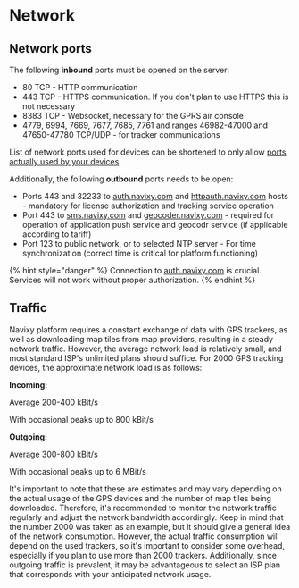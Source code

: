 # Network

## Network ports

The following **inbound** ports must be opened on the server:

* 80 TCP - HTTP communication
* 443 TCP - HTTPS communication. If you don't plan to use HTTPS this is not necessary
* 8383 TCP - Websocket, necessary for the GPRS air console
* 4779, 6994, 7669, 7677, 7685, 7761 and ranges 46982-47000 and 47650-47780 TCP/UDP - for tracker communications

List of network ports used for devices can be shortened to only allow [ports actually used by your devices](https://www.navixy.com/devices/).

Additionally, the following **outbound** ports needs to be open:

* Ports 443 and 32233 to [auth.navixy.com](http://auth.navixy.com) and [httpauth.navixy.com](http://httpauth.navixy.com) hosts - mandatory for license authorization and tracking service operation
* Port 443 to [sms.navixy.com](http://sms.navixy.com) and [geocoder.navixy.com](http://geocoder.navixy.com) - required for operation of application push service and geocodr service (if applicable according to tariff)
* Port 123 to public network, or to selected NTP server - For time synchronization (correct time is critical for platform functioning)

{% hint style="danger" %}
Connection to [auth.navixy.com](http://auth.navixy.com) is crucial. Services will not work without proper authorization.
{% endhint %}

## Traffic

Navixy platform requires a constant exchange of data with GPS trackers, as well as downloading map tiles from map providers, resulting in a steady network traffic. However, the average network load is relatively small, and most standard ISP's unlimited plans should suffice. For 2000 GPS tracking devices, the approximate network load is as follows:

**Incoming:**

Average 200-400 kBit/s

With occasional peaks up to 800 kBit/s

**Outgoing:**

Average 300-800 kBit/s

With occasional peaks up to 6 MBit/s

It's important to note that these are estimates and may vary depending on the actual usage of the GPS devices and the number of map tiles being downloaded. Therefore, it's recommended to monitor the network traffic regularly and adjust the network bandwidth accordingly. Keep in mind that the number 2000 was taken as an example, but it should give a general idea of the network consumption. However, the actual traffic consumption will depend on the used trackers, so it's important to consider some overhead, especially if you plan to use more than 2000 trackers. Additionally, since outgoing traffic is prevalent, it may be advantageous to select an ISP plan that corresponds with your anticipated network usage.
